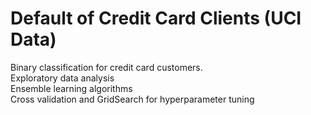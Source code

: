 # Default of Credit Card Clients (UCI Data)
Binary classification for credit card customers.<br />
Exploratory data analysis<br />
Ensemble learning algorithms <br />
Cross validation and GridSearch for hyperparameter tuning<br />
